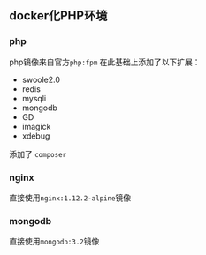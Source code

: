 ##  docker化PHP环境

### php

php镜像来自官方`php:fpm`
在此基础上添加了以下扩展：

- swoole2.0
- redis
- mysqli
- mongodb
- GD
- imagick
- xdebug

添加了 `composer`

### nginx

直接使用`nginx:1.12.2-alpine`镜像

### mongodb

直接使用`mongodb:3.2`镜像